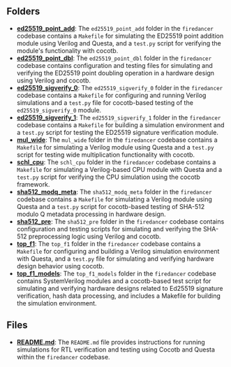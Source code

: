 ## Folders
- **[ed25519_point_add](sim/ed25519_point_add.driver.md)**: The `ed25519_point_add` folder in the `firedancer` codebase contains a `Makefile` for simulating the ED25519 point addition module using Verilog and Questa, and a `test.py` script for verifying the module's functionality with cocotb.
- **[ed25519_point_dbl](sim/ed25519_point_dbl.driver.md)**: The `ed25519_point_dbl` folder in the `firedancer` codebase contains configuration and testing files for simulating and verifying the ED25519 point doubling operation in a hardware design using Verilog and cocotb.
- **[ed25519_sigverify_0](sim/ed25519_sigverify_0.driver.md)**: The `ed25519_sigverify_0` folder in the `firedancer` codebase contains a `Makefile` for configuring and running Verilog simulations and a `test.py` file for cocotb-based testing of the `ed25519_sigverify_0` module.
- **[ed25519_sigverify_1](sim/ed25519_sigverify_1.driver.md)**: The `ed25519_sigverify_1` folder in the `firedancer` codebase contains a `Makefile` for building a simulation environment and a `test.py` script for testing the ED25519 signature verification module.
- **[mul_wide](sim/mul_wide.driver.md)**: The `mul_wide` folder in the `firedancer` codebase contains a `Makefile` for simulating a Verilog module using Questa and a `test.py` script for testing wide multiplication functionality with cocotb.
- **[schl_cpu](sim/schl_cpu.driver.md)**: The `schl_cpu` folder in the `firedancer` codebase contains a `Makefile` for simulating a Verilog-based CPU module with Questa and a `test.py` script for verifying the CPU simulation using the cocotb framework.
- **[sha512_modq_meta](sim/sha512_modq_meta.driver.md)**: The `sha512_modq_meta` folder in the `firedancer` codebase contains a `Makefile` for simulating a Verilog module using Questa and a `test.py` script for cocotb-based testing of SHA-512 modulo Q metadata processing in hardware design.
- **[sha512_pre](sim/sha512_pre.driver.md)**: The `sha512_pre` folder in the `firedancer` codebase contains configuration and testing scripts for simulating and verifying the SHA-512 preprocessing logic using Verilog and cocotb.
- **[top_f1](sim/top_f1.driver.md)**: The `top_f1` folder in the `firedancer` codebase contains a `Makefile` for configuring and building a Verilog simulation environment with Questa, and a `test.py` file for simulating and verifying hardware design behavior using cocotb.
- **[top_f1_models](sim/top_f1.driver.md_models)**: The `top_f1_models` folder in the `firedancer` codebase contains SystemVerilog modules and a cocotb-based test script for simulating and verifying hardware designs related to Ed25519 signature verification, hash data processing, and includes a Makefile for building the simulation environment.

## Files
- **[README.md](sim/README.md.driver.md)**: The `README.md` file provides instructions for running simulations for RTL verification and testing using Cocotb and Questa within the `firedancer` codebase.
